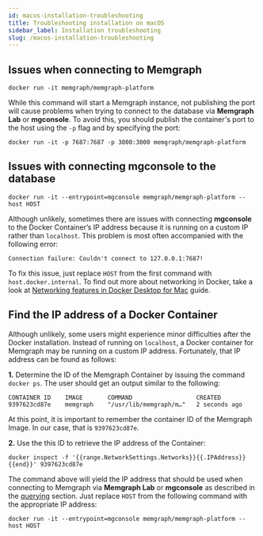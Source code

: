 ```yaml
---
id: macos-installation-troubleshooting
title: Troubleshooting installation on macOS
sidebar_label: Installation troubleshooting
slug: /macos-installation-troubleshooting
---
```


## Issues when connecting to Memgraph

```console
docker run -it memgraph/memgraph-platform
```

While this command will start a Memgraph instance, not publishing the port will
cause problems when trying to connect to the database via **Memgraph Lab** or
**mgconsole**. To avoid this, you should publish the
container's port to the host using the `-p` flag and by specifying the port:

```console
docker run -it -p 7687:7687 -p 3000:3000 memgraph/memgraph-platform
```

## Issues with connecting **mgconsole** to the database

```console
docker run -it --entrypoint=mgconsole memgraph/memgraph-platform --host HOST
```

Although unlikely, sometimes there are issues with connecting **mgconsole** to
the Docker Container’s IP address because it is running on a custom IP rather
than `localhost`. This problem is most often accompanied with the following
error:

```console
Connection failure: Couldn't connect to 127.0.0.1:7687!
```

To fix this issue, just replace `HOST` from the first command with
`host.docker.internal`. To find out more about networking in Docker, take a
look at [Networking features in Docker Desktop for Mac](https://docs.docker.com/docker-for-mac/networking/) guide.

## Find the IP address of a Docker Container

Although unlikely, some users might experience minor difficulties after the
Docker installation. Instead of running on `localhost`, a Docker container for
Memgraph may be running on a custom IP address. Fortunately, that IP address can
be found as follows:

**1.** Determine the ID of the Memgraph Container by issuing the
command `docker ps`. The user should get an output similar to the following:

```console
CONTAINER ID    IMAGE       COMMAND                  CREATED
9397623cd87e    memgraph    "/usr/lib/memgraph/m…"   2 seconds ago
```

At this point, it is important to remember the container ID of the Memgraph
Image. In our case, that is `9397623cd87e`.

**2.** Use the this ID to retrieve the IP address of the Container:

```console
docker inspect -f '{{range.NetworkSettings.Networks}}{{.IPAddress}}{{end}}' 9397623cd87e
```

The command above will yield the IP address that should be used when connecting
to Memgraph via **Memgraph Lab** or **mgconsole** as described in
the [querying](/connect-to-memgraph/overview.mdx) section. Just replace
`HOST` from the following command with the appropriate IP address:

```console
docker run -it --entrypoint=mgconsole memgraph/memgraph-platform --host HOST
```
